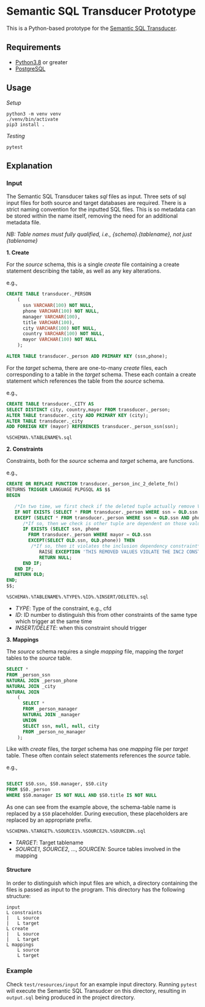 # Semantic SQL Transducer Prototype

This is a Python-based prototype for the [Semantic SQL Transducer](https://github.com/unibz-krdb/SemanticSQLTransducer).

## Requirements

- [Python3.8](https://www.python.org/) or greater 
- [PostgreSQL](https://www.postgresql.org/)

## Usage

*Setup*

```shell
python3 -m venv venv
./venv/bin/activate
pip3 install .
```

*Testing*

```shell
pytest
```

## Explanation

### Input

The Semantic SQL Transducer takes *sql* files as input. Three sets of sql input files for both source and target databases are required. 
There is a strict naming convention for the inputted SQL files. This is so metadata can be stored within the name itself, removing the need for an additional metadata file.

*NB: Table names must fully qualified, i.e., {schema}.{tablename}, not just {tablename}*

**1. Create**

For the *source* schema, this is a single *create* file containing a create statement describing the table, as well as any key alterations.

e.g., 
``` sql
CREATE TABLE transducer._PERSON
    (
      ssn VARCHAR(100) NOT NULL,
      phone VARCHAR(100) NOT NULL,
      manager VARCHAR(100),
      title VARCHAR(100),
      city VARCHAR(100) NOT NULL,
      country VARCHAR(100) NOT NULL,
      mayor VARCHAR(100) NOT NULL
    );

ALTER TABLE transducer._person ADD PRIMARY KEY (ssn,phone);
```

For the *target* schema, there are one-to-many *create* files, each corresponding to a table in the *target* schema. These each contain a create statement which references the table from the *source* schema.

e.g., 
``` sql
CREATE TABLE transducer._CITY AS
SELECT DISTINCT city, country,mayor FROM transducer._person;
ALTER TABLE transducer._city ADD PRIMARY KEY (city);
ALTER TABLE transducer._city
ADD FOREIGN KEY (mayor) REFERENCES transducer._person_ssn(ssn);
```

```
%SCHEMA%.%TABLENAME%.sql
```

**2. Constraints**

Constraints, both for the *source* schema and *target* schema, are functions.

e.g.,
``` sql
CREATE OR REPLACE FUNCTION transducer._person_inc_2_delete_fn()
RETURNS TRIGGER LANGUAGE PLPGSQL AS $$
BEGIN

   /*In two time, we first check if the deleted tuple actually remove VALUES in ssn or mayor */
   IF NOT EXISTS (SELECT * FROM transducer._person WHERE ssn = OLD.ssn
   EXCEPT (SELECT * FROM transducer._person WHERE ssn = OLD.ssn AND phone = OLD.phone)) THEN
      /*If so, then we check is other tuple are dependent on those values*/
      IF EXISTS (SELECT ssn, phone
        FROM transducer._person WHERE mayor = OLD.ssn
        EXCEPT(SELECT OLD.ssn, OLD.phone)) THEN
         /*If so, then it violates the inclusion dependency constraint*/
            RAISE EXCEPTION 'THIS REMOVED VALUES VIOLATE THE INC2 CONSTRAINT';
            RETURN NULL;
      END IF;
   END IF;
   RETURN OLD;
END;
$$;
```

```
%SCHEMA%.%TABLENAME%.%TYPE%.%ID%.%INSERT/DELETE%.sql
```

- *TYPE*: Type of the constraint, e.g., cfd
- *ID*: ID number to distinguish this from other constraints of the same type which trigger at the same time
- *INSERT/DELETE*: when this constraint should trigger

**3. Mappings**

The *source* schema requires a single *mapping* file, mapping the *target* tables to the *source* table.

``` sql
SELECT *
FROM _person_ssn
NATURAL JOIN _person_phone
NATURAL JOIN _city
NATURAL JOIN
    (
      SELECT *
      FROM _person_manager
      NATURAL JOIN _manager
      UNION
      SELECT ssn, null, null, city
      FROM _person_no_manager
    );
```

Like with *create* files, the *target* schema has one *mapping* file per *target* table. These often contain select statements references the *source* table.

e.g., 
``` sql

SELECT $S0.ssn, $S0.manager, $S0.city
FROM $S0._person
WHERE $S0.manager IS NOT NULL AND $S0.title IS NOT NULL
```

As one can see from the example above, the schema-table name is replaced by a `$S0` placeholder. During execution, these placeholders are replaced by an appropriate prefix.

```
%SCHEMA%.%TARGET%.%SOURCE1%.%SOURCE2%.%SOURCEN%.sql
```

- *TARGET*: Target tablename
- *SOURCE1*, *SOURCE2*, ..., *SOURCEN*: Source tables involved in the mapping

#### Structure

In order to distinguish which input files are which, a directory containing the files is passed as input to the program. This directory has the following structure:

```
input
L constraints
|   L source
|   L target
L create
|   L source
|   L target
L mappings
    L source
    L target
```

### Example

Check `test/resources/input` for an example input directory.
Running `pytest` will execute the Semantic SQL Transudcer on this directory, resulting in `output.sql` being produced in the project directory.
